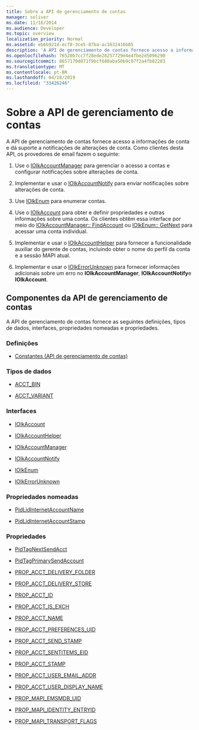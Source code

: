 ```yaml
---
title: Sobre a API de gerenciamento de contas
manager: soliver
ms.date: 11/16/2014
ms.audience: Developer
ms.topic: overview
localization_priority: Normal
ms.assetid: eb6b921d-ecf8-3ce5-87ba-ac1632416b05
description: 'A API de gerenciamento de contas fornece acesso a informações de conta e dá suporte a notificações de alterações de conta. Como clientes desta API, os provedores de email fazem o seguinte:'
ms.openlocfilehash: 76520b7cc7f28ede28257729e4e4fbe2d5096290
ms.sourcegitcommit: 8657170d071f9bcf680aba50b9c07f2a4fb82283
ms.translationtype: MT
ms.contentlocale: pt-BR
ms.lasthandoff: 04/28/2019
ms.locfileid: "33426246"
---
```

# <a name="about-the-account-management-api"></a>Sobre a API de gerenciamento de contas

A API de gerenciamento de contas fornece acesso a informações de conta e dá suporte a notificações de alterações de conta. Como clientes desta API, os provedores de email fazem o seguinte:
  
1. Use o [IOlkAccountManager](iolkaccountmanager.md) para gerenciar o acesso a contas e configurar notificações sobre alterações de conta. 
    
2. Implementar e usar o [IOlkAccountNotify](iolkaccountnotify.md) para enviar notificações sobre alterações de conta. 
    
3. Use [IOlkEnum](iolkenum.md) para enumerar contas. 
    
4. Use o [IOlkAccount](iolkaccount.md) para obter e definir propriedades e outras informações sobre uma conta. Os clientes obtêm essa interface por meio do [IOlkAccountManager:: FindAccount](iolkaccountmanager-findaccount.md) ou [IOlkEnum:: GetNext](iolkenum-getnext.md) para acessar uma conta individual. 
    
5. Implementar e usar o [IOlkAccountHelper](iolkaccounthelper.md) para fornecer a funcionalidade auxiliar do gerente de contas, incluindo obter o nome do perfil da conta e a sessão MAPI atual. 
    
6. Implementar e usar o [IOlkErrorUnknown](iolkerrorunknown.md) para fornecer informações adicionais sobre um erro no **IOlkAccountManager**, **IOlkAccountNotify**e **IOlkAccount**. 

##  <a name="account-management-api-components"></a>Componentes da API de gerenciamento de contas

A API de gerenciamento de contas fornece as seguintes definições, tipos de dados, interfaces, propriedades nomeadas e propriedades.
  
### <a name="definitions"></a>Definições
  
- [Constantes (API de gerenciamento de contas)](constants-account-management-api.md)
    
### <a name="data-types"></a>Tipos de dados
  
- [ACCT_BIN](acct_bin.md)
    
- [ACCT_VARIANT](acct_variant.md)
    
### <a name="interfaces"></a>Interfaces
  
- [IOlkAccount](iolkaccount.md)
    
- [IOlkAccountHelper](iolkaccounthelper.md)
    
- [IOlkAccountManager](iolkaccountmanager.md)
    
- [IOlkAccountNotify](iolkaccountnotify.md)
    
- [IOlkEnum](iolkenum.md)
    
- [IOlkErrorUnknown](iolkerrorunknown.md)
    
### <a name="named-properties"></a>Propriedades nomeadas
  
- [PidLidInternetAccountName](pidlidinternetaccountname.md)
    
- [PidLidInternetAccountStamp](pidlidinternetaccountstamp.md)
    
### <a name="properties"></a>Propriedades
  
- [PidTagNextSendAcct](pidtagnextsendacct.md)
    
- [PidTagPrimarySendAccount](pidtagprimarysendaccount.md)
    
- [PROP_ACCT_DELIVERY_FOLDER](prop_acct_delivery_folder.md)
    
- [PROP_ACCT_DELIVERY_STORE](prop_acct_delivery_store.md)
    
- [PROP_ACCT_ID](prop_acct_id.md)
    
- [PROP_ACCT_IS_EXCH](prop_acct_is_exch.md)
    
- [PROP_ACCT_NAME](prop_acct_name.md)
    
- [PROP_ACCT_PREFERENCES_UID](prop_acct_preferences_uid.md)
    
- [PROP_ACCT_SEND_STAMP](prop_acct_send_stamp.md)
    
- [PROP_ACCT_SENTITEMS_EID](prop_acct_sentitems_eid.md)
    
- [PROP_ACCT_STAMP](prop_acct_stamp.md)
    
- [PROP_ACCT_USER_EMAIL_ADDR](prop_acct_user_email_addr.md)
    
- [PROP_ACCT_USER_DISPLAY_NAME](prop_acct_user_display_name.md)
    
- [PROP_MAPI_EMSMDB_UID](prop_mapi_emsmdb_uid.md)
    
- [PROP_MAPI_IDENTITY_ENTRYID](prop_mapi_identity_entryid.md)
    
- [PROP_MAPI_TRANSPORT_FLAGS](prop_mapi_transport_flags.md)
    


